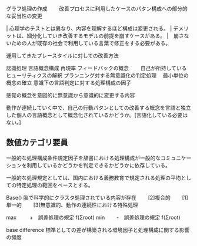 
グラフ処理の作成
　　改善プロセスに利用したケースのパタン構成への部分的な妥当性の変更

| 心理学のテストとは異なり、内容を理解するほど構成は変更される。
| デメリットは、細分化していき改善するモデルの前提を崩すケースがある。
|　崩さないための人が既存の社会で利用している言葉で修正をする必要がある。

運用してきたプレースタイルに対しての改善方法

認識処理
言語概念構成
再現率
フィードバックの概念
　　自己が所持しているヒューリティクスの解釈
プランニング対する無意識化の判定処理
　最小単位の概念の確立
意識下の言語判定に対する処理構成の因子

感覚の概念を意図的に無意識から意識的に変更する内容

動作が連続していく中で、自己の行動パタンとしての改善する概念を言語と独立した個人の言語概念として概念化されているかどうか。[言語化している必要はない。]



## 数値カテゴリ要員

一般的な処理構成条件規定因子を辞書における処理構成が一般的なコミュニケーションを利用しているかどうかを判定できるかどうかに依存している。

一般的な処理規定としては、国内における義務教育で規定される処理の平均としての特定処理の範囲をベースとする。


Base()
脳で科学的にクラスタ処理されている内容が存在
　　[2]複合的
　　[1]単一的
　　[3]無意識的、動作の連続性における特殊処理

   max
　　   +　誤差処理の規定
      f(Σroot)
   min
   　　-　誤差処理の規定
      f(Σroot)

   base difference
     標準としての差が構築される環境因子と処理構成に関する影響の頻度
     
　　

